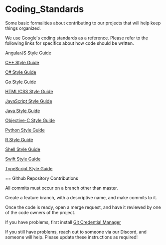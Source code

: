 # Coding_Standards

Some basic formalities about contributing to our projects that will help keep things organized.

We use Google's coding standards as a reference. Please refer to the following links for specifics about how code should be written.

[AngularJS Style Guide](https://google.github.io/styleguide/angularjs-google-style.html)

[C++ Style Guide](https://google.github.io/styleguide/cppguide.html)

[C# Style Guide](https://google.github.io/styleguide/csharp-style.html)

[Go Style Guide](https://google.github.io/styleguide/go/)

[HTML/CSS Style Guide](https://google.github.io/styleguide/htmlcssguide.html)

[JavaScript Style Guide](https://google.github.io/styleguide/jsguide.html)

[Java Style Guide](https://google.github.io/styleguide/javaguide.html)

[Objective-C Style Guide](https://google.github.io/styleguide/objcguide.html)

[Python Style Guide](https://google.github.io/styleguide/pyguide.html)

[R Style Guide](https://google.github.io/styleguide/Rguide.html)

[Shell Style Guide](https://google.github.io/styleguide/shellguide.html)

[Swift Style Guide](https://google.github.io/swift/)

[TypeScript Style Guide](https://google.github.io/styleguide/tsguide.html)

== Github Repository Contributions

All commits must occur on a branch other than master.

Create a feature branch, with a descriptive name, and make commits to it. 

Once the code is ready, open a merge request, and have it reviewed by one of the code owners of the project.

If you have problems, first install [Git Credential Manager](https://github.com/GitCredentialManager/git-credential-manager/blob/main/README.md)

If you still have problems, reach out to someone via our Discord, and someone will help. Please update these instructions as required!
